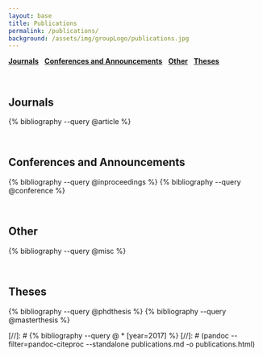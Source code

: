 ```yaml
---
layout: base
title: Publications
permalink: /publications/
background: /assets/img/groupLogo/publications.jpg
---
```


<!-- # Bibliography -->

[**Journals**](#journals) &nbsp; [**Conferences and Announcements**](#conferences-and-announcements) &nbsp; [**Other**](#other) &nbsp; [**Theses**](#theses)

<br/>


## Journals

<p style="margin-bottom:15px"></p>

{% bibliography --query @article %}


<br/>

## Conferences and Announcements
<p style="margin-bottom:15px"></p>

{% bibliography --query @inproceedings %}
{% bibliography --query @conference %}

<br/>

## Other
<p style="margin-bottom:15px"></p>

{% bibliography --query @misc %}

<br/>


## Theses

{% bibliography --query @phdthesis %}
{% bibliography --query @masterthesis %}


[//]: # {% bibliography --query @ \* [year=2017] %}
[//]: # (pandoc --filter=pandoc-citeproc --standalone publications.md -o publications.html)
